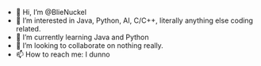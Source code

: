- 👋 Hi, I’m @BlieNuckel
- 👀 I’m interested in Java, Python, AI, C/C++, literally anything else coding related.
- 🌱 I’m currently learning Java and Python
- 💞️ I’m looking to collaborate on nothing really.
- 📫 How to reach me: I dunno

<!---
BlieNuckel/BlieNuckel is a ✨ special ✨ repository because its `README.md` (this file) appears on your GitHub profile.
You can click the Preview link to take a look at your changes.
--->
